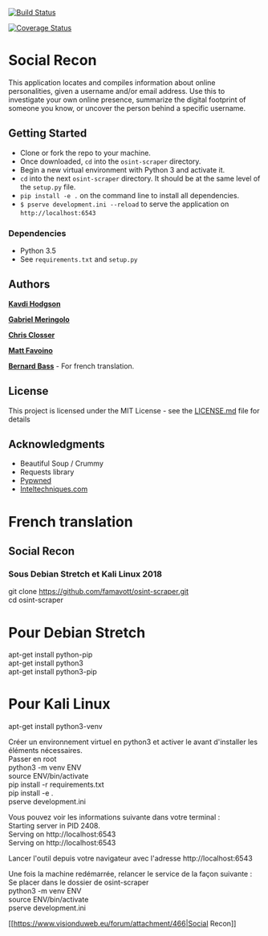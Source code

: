 [![Build Status](https://travis-ci.org/famavott/osint-scraper.svg?branch=master)](https://travis-ci.org/famavott/osint-scraper)

[![Coverage Status](https://coveralls.io/repos/github/famavott/osint-scraper/badge.svg?branch=master)](https://coveralls.io/github/famavott/osint-scraper?branch=master)

# Social Recon

This application locates and compiles information about online personalities, given a username and/or email address. Use this to investigate your own online presence, summarize the digital footprint of someone you know, or uncover the person behind a specific username.

## Getting Started

- Clone or fork the repo to your machine.
- Once downloaded, `cd` into the `osint-scraper` directory.
- Begin a new virtual environment with Python 3 and activate it.
- `cd` into the next `osint-scraper` directory. It should be at the same level of the `setup.py` file.
- `pip install -e .` on the command line to install all dependencies.
- `$ pserve development.ini --reload` to serve the application on `http://localhost:6543`

### Dependencies

- Python 3.5
- See `requirements.txt` and `setup.py`

## Authors

[**Kavdi Hodgson**](https://github.com/kavdi)

[**Gabriel Meringolo**](https://github.com/gabrielx52)

[**Chris Closser**](https://github.com/ChristopherSClosser)

[**Matt Favoino**](https://github.com/famavott)

[**Bernard Bass**](https://github.com/ZerooCool) - For french translation.

## License

This project is licensed under the MIT License - see the [LICENSE.md](LICENSE.md) file for details

## Acknowledgments

- Beautiful Soup / Crummy
- Requests library
- [Pypwned](https://github.com/kernelmachine/haveibeenpwned)
- [Inteltechniques.com](https://inteltechniques.com/menu.html)


# French translation

## Social Recon

### Sous Debian Stretch et Kali Linux 2018
git clone https://github.com/famavott/osint-scraper.git<br/>
cd osint-scraper

# Pour Debian Stretch
apt-get install python-pip<br/>
apt-get install python3<br/>
apt-get install python3-pip

# Pour Kali Linux
apt-get install python3-venv

Créer un environnement virtuel en python3 et activer le avant d'installer les éléments nécessaires.<br/>
Passer en root<br/>
python3 -m venv ENV<br/>
source ENV/bin/activate<br/>
pip install -r requirements.txt<br/>
pip install -e .<br/>
pserve development.ini<br/>

Vous pouvez voir les informations suivante dans votre terminal :<br/>
Starting server in PID 2408.<br/>
Serving on http://localhost:6543<br/>
Serving on http://localhost:6543<br/>

Lancer l'outil depuis votre navigateur avec l'adresse http://localhost:6543<br/>

Une fois la machine redémarrée, relancer le service de la façon suivante :<br/>
Se placer dans le dossier de osint-scraper<br/>
python3 -m venv ENV<br/>
source ENV/bin/activate<br/>
pserve development.ini

[[https://www.visionduweb.eu/forum/attachment/466|Social Recon]]
